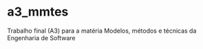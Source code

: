 # a3_mmtes
Trabalho final (A3) para a matéria Modelos, métodos e técnicas da Engenharia de Software
